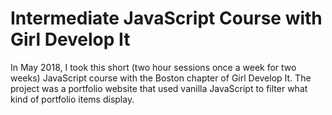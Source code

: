 # Intermediate JavaScript Course with Girl Develop It
In May 2018, I took this short (two hour sessions once a week for two weeks) JavaScript course with the Boston chapter of Girl Develop It.
The project was a portfolio website that used vanilla JavaScript to filter what kind of portfolio items display.

